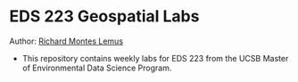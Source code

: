 # EDS 223 Geospatial Labs

Author: [Richard Montes Lemus](https://github.com/richardmonteslemus)
* This repository contains weekly labs for EDS 223 from the UCSB Master of Environmental Data Science Program. 


